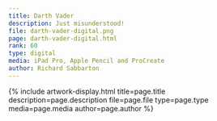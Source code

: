 ```yaml
---
title: Darth Vader
description: Just misunderstood!
file: darth-vader-digital.png
page: darth-vader-digital.html
rank: 60
type: digital
media: iPad Pro, Apple Pencil and ProCreate
author: Richard Sabbarton
---
```




{% include artwork-display.html title=page.title description=page.description file=page.file type=page.type media=page.media author=page.author %}